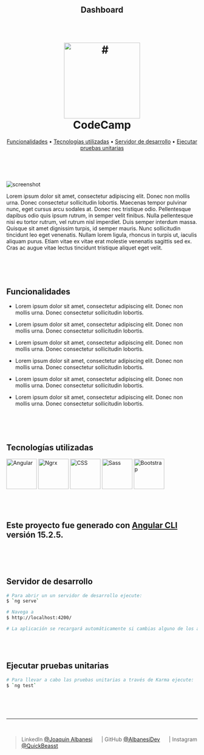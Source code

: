 <h2 align="center"> 
    Dashboard
</h2>

<h1 align="center">
  <br>
  <a href="#"><img src="https://live.staticflickr.com/65535/52915848914_6d41f1837c_o.png" alt="#" width="200"></a>
  <br>
    CodeCamp
  <br>
</h1>

<p align="center">
  <a href="#Funcionalidades">Funcionalidades</a> •
  <a href="#Tecnologías-utilizadas">Tecnologías utilizadas</a> •
  <a href="#Servidor-de-desarrollo">Servidor de desarrollo</a> •
  <a href="#Ejecutar-pruebas-unitarias">Ejecutar pruebas unitarias</a>
</p>

<br>
<br>
<br>

![screenshot](#)

Lorem ipsum dolor sit amet, consectetur adipiscing elit. Donec non mollis urna. Donec consectetur sollicitudin lobortis. Maecenas tempor pulvinar nunc, eget cursus arcu sodales at. Donec nec tristique odio. Pellentesque dapibus odio quis ipsum rutrum, in semper velit finibus. Nulla pellentesque nisi eu tortor rutrum, vel rutrum nisl imperdiet. Duis semper interdum massa. Quisque sit amet dignissim turpis, id semper mauris. Nunc sollicitudin tincidunt leo eget venenatis. Nullam lorem ligula, rhoncus in turpis ut, iaculis aliquam purus. Etiam vitae ex vitae erat molestie venenatis sagittis sed ex. Cras ac augue vitae lectus tincidunt tristique aliquet eget velit.

<br>
<br>
<br>

## Funcionalidades

* Lorem ipsum dolor sit amet, consectetur adipiscing elit. Donec non mollis urna. Donec consectetur sollicitudin lobortis.

* Lorem ipsum dolor sit amet, consectetur adipiscing elit. Donec non mollis urna. Donec consectetur sollicitudin lobortis.

* Lorem ipsum dolor sit amet, consectetur adipiscing elit. Donec non mollis urna. Donec consectetur sollicitudin lobortis.

* Lorem ipsum dolor sit amet, consectetur adipiscing elit. Donec non mollis urna. Donec consectetur sollicitudin lobortis.

* Lorem ipsum dolor sit amet, consectetur adipiscing elit. Donec non mollis urna. Donec consectetur sollicitudin lobortis.

* Lorem ipsum dolor sit amet, consectetur adipiscing elit. Donec non mollis urna. Donec consectetur sollicitudin lobortis.

<br>
<br>
<br>

## Tecnologías utilizadas
<div>
<img src="https://img.icons8.com/?size=512&id=l9a5tcSnBwcf&format=png" alt="Angular" height="80"/>
<img src="https://ultimatecourses.com/static/icons/ngrx.svg" alt="Ngrx" height="80"/>
<img src="https://img.icons8.com/?size=512&id=uJM6fQYqDaZK&format=png" alt="CSS" height="80"/>
<img src="https://img.icons8.com/?size=512&id=QBqFNfPPB2Kx&format=png" alt="Sass" height="80"/>
<img src="https://img.icons8.com/color/452/bootstrap.png" alt="Bootstrap" height="80"/>
</div>

<br>
<br>
<br>

## Este proyecto fue generado con [Angular CLI](https://github.com/angular/angular-cli) versión 15.2.5.

<br>
<br>
<br>

## Servidor de desarrollo
```bash
# Para abrir un un servidor de desarrollo ejecute:
$ `ng serve`

# Navega a
$ http://localhost:4200/

# La aplicación se recargará automáticamente si cambias alguno de los archivos fuente.
```
<br>
<br>

## Ejecutar pruebas unitarias
```bash
# Para llevar a cabo las pruebas unitarias a través de Karma ejecute:
$ `ng test`
```

<br>
<br>
<br>

---

<br>

> LinkedIn [@Joaquin Albanesi](https://www.linkedin.com/in/joaquin-albanesi/) &nbsp;&nbsp;&nbsp;&nbsp; | 
> GitHub [@AlbanesiDev](https://github.com/AlbanesiDev) &nbsp;&nbsp;&nbsp;&nbsp; | 
> Instagram [@QuickBeasst](https://instagram.com/quickbeasst)
